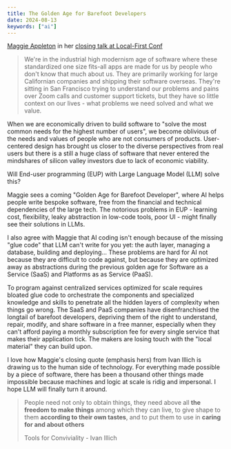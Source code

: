 ```yaml
---
title: The Golden Age for Barefoot Developers
date: 2024-08-13
keywords: ["ai"]
---
```


[Maggie Appleton](https://maggieappleton.com/) in her [closing talk at Local-First Conf](https://youtu.be/qo5m92-9_QI?si=fFPCcfrI91Mh6dYe)

> We're in the industrial high modernism age of software where these standardized one size fits-all apps are made for us by people who don't know that much about us. They are primarily working for large Californian companies and shipping their software overseas. They're sitting in San Francisco trying to understand our problems and pains over Zoom calls and customer support tickets, but they have so little context on our lives - what problems we need solved and what we value.

When we are economically driven to build software to "solve the most common needs for the highest number of users", we become oblivious of the needs and values of people who are not consumers of products. User-centered design has brought us closer to the diverse perspectives from real users but there is a still a huge class of software that never entered the mindshares of silicon valley investors due to lack of economic viability.

Will End-user programming (EUP) with Large Language Model (LLM) solve this?

Maggie sees a coming "Golden Age for Barefoot Developer", where AI helps people write bespoke software, free from the financial and technical dependencies of the large tech. The notorious problems in EUP - learning cost, flexibility, leaky abstraction in low-code tools, poor UI - might finally see their solutions in LLMs.

I also agree with Maggie that AI coding isn't enough because of the missing "glue code" that LLM can't write for you yet: the auth layer, managing a database, building and deploying... These problems are hard for AI not because they are difficult to code against, but because they are optimized away as abstractions during the previous golden age for Software as a Service (SaaS) and Platforms as as Service (PaaS).

To program against centralized services optimized for scale requires bloated glue code to orchestrate the components and specialized knowledge and skills to penetrate all the hidden layers of complexity when things go wrong. The SaaS and PaaS companies have disenfranchised the longtail of barefoot developers, depriving them of the right to understand, repair, modify, and share software in a free manner, especially when they can't afford paying a monthly subscription fee for every single service that makes their application tick. The makers are losing touch with the "local material" they can build upon.

I love how Maggie's closing quote (emphasis hers) from Ivan Illich is drawing us to the human side of technology. For everything made possible by a piece of software, there has been a thousand other things made impossible because machines and logic at scale is ridig and impersonal. I hope LLM will finally turn it around.

> People need not only to obtain things, they need above all **the freedom to make things** among which they can live, to give shape to them **according to their own tastes**, and to put them to use in **caring for and about others**
>
> Tools for Conviviality - Ivan Illich